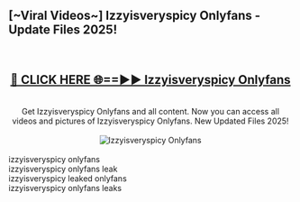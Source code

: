 <h2>[~Viral Videos~] Izzyisveryspicy Onlyfans - Update Files 2025!</h2>
<br>
<div align="center">
<h2><a href="https://betterlinks.top/A2PfLJ" rel="nofollow">🔴 CLICK HERE 🌐==►► Izzyisveryspicy Onlyfans</a></h2>
<br>
Get Izzyisveryspicy Onlyfans and all content. Now you can access all videos and pictures of Izzyisveryspicy Onlyfans. New Updated Files 2025!
<br>
<br>
<a href="https://betterlinks.top/A2PfLJ" rel="nofollow" data-target="animated-image.originalLink"><img src="https://i.ibb.co.com/WyWwxjT/player-gif2.gif" alt="Izzyisveryspicy Onlyfans" style="max-width: 100%; display: inline-block;" data-target="animated-image.originalImage"></a>
</div>
<br>
izzyisveryspicy onlyfans<br>
izzyisveryspicy onlyfans leak<br>
izzyisveryspicy leaked onlyfans<br>
izzyisveryspicy onlyfans leaks